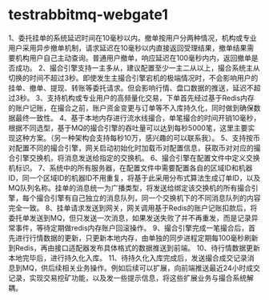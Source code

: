 # testrabbitmq-webgate1
1、委托挂单的系统延迟时间在10毫秒以内。撤单按用户分两种情况，机构或专业用户采用异步撤单机制，请求延迟在10毫秒以内直接返回受理结果，撤单结果需要机构用户自己主动查询。普通用户撤单，响应延迟在100毫秒内内，返回撤单是否成功。
2、撮合引擎支持一主多从，建议配置至少一主二从以上，撮合系统主从切换的时间不超过3秒。即使发生主撮合引擎宕机的极端情况时，不会影响用户的挂单、撤单、提现、转账等委托请求。但会影响行情、盘口数据的推送，延迟不超过3秒。
3、支持机构或专业用户的高频量化交易，下单首先经过基于Redis内存的账户记账，在撮合之前，账户资金变更与订单等不入库持久化，同时做到确保数据最终一致性。
4、基于本地内存进行流水线撮合，单笔撮合的时间开销10毫秒，根据不同选型，基于MQ的撮合引擎的吞吐量可以达到每秒5000笔，这里主要实现这种方案。（另一种架构会支持每秒10万，感兴趣的可以联系我）。
5、支持按币对配置不同的撮合引擎，网关启动初始化时加载币对配置信息，获取币对对应的撮合引擎交换机，将消息发送给指定的交换机。
6、撮合引擎在配置文件中定义交换机标识。
7、系统中的所有服务器，在配置文件中需要配置各自的区域ID和机器ID，同一个区域ID的机器ID不用重复，将基于此采用分布式算法生成订单ID，以及MQ队列名称。挂单的消息统一为广播类型，将发送给绑定该交换机的所有撮合引擎，每个撮合引擎有自己独立的消息队列，同一个交换机下的不同消息队列的内容完全一致。
8、挂单请求发送到网关，网关调用基于Redis的账户记账扣款后，将委托单发送到MQ，但只发送一次消息，如果发送失败了并不再重发，而是记录异常事件，等待定期做redis内存账户回滚操作。
9、撮合引擎完成一笔撮合后，首先进行行情数据的更新，只更新本地内存，由单独的同步进程定期每100毫秒刷新到Redis，再由接口适配器发布具体格式的数据推送到前端。
10、待行情数据更新本地完毕后，进行持久化入库。
11、待持久化入库完成后，发送撮合成交记录消息到MQ，供后续相关业务操作。例如后续可以扩展，向前端推送最近24小时成交记录，实现交易挖矿功能，以及发一些提示信息，将这些扩展业务与撮合系统解耦。



